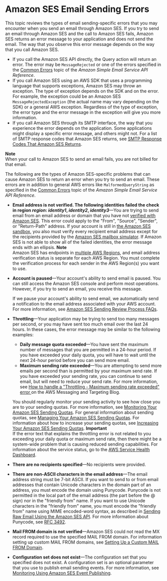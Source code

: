 # Amazon SES Email Sending Errors<a name="troubleshoot-error-messages"></a>

This topic reviews the types of email sending\-specific errors that you may encounter when you send an email through Amazon SES\. If you try to send an email through Amazon SES and the call to Amazon SES fails, Amazon SES returns an error message to your application and does not send the email\. The way that you observe this error message depends on the way that you call Amazon SES\.
+ If you call the Amazon SES API directly, the Query action will return an error\. The error may be `MessageRejected` or one of the errors specified in the [Common Errors](http://tinyurl.com/bfzl8s6) topic of the *Amazon Simple Email Service API Reference*\.
+ If you call Amazon SES using an AWS SDK that uses a programming language that supports exceptions, Amazon SES may throw an exception\. The type of exception depends on the SDK and on the error\. For example, the exception could be an Amazon SES `MessageRejectedException` \(the actual name may vary depending on the SDK\) or a general AWS exception\. Regardless of the type of exception, the error type and the error message in the exception will give you more information\.
+ If you call Amazon SES through its SMTP interface, the way that you experience the error depends on the application\. Some applications might display a specific error message, and others might not\. For a list of SMTP response codes that Amazon SES returns, see [SMTP Response Codes That Amazon SES Returns](troubleshoot-smtp.md#troubleshoot-smtp-response-codes)\. 

**Note**  
When your call to Amazon SES to send an email fails, you are not billed for that email\.

The following are the types of Amazon SES\-specific problems that can cause Amazon SES to return an error when you try to send an email\. These errors are in addition to general AWS errors like `MalformedQueryString` as specified in the [Common Errors](http://tinyurl.com/bfzl8s6) topic of the *Amazon Simple Email Service API Reference*\.
+ **Email address is not verified\. The following identities failed the check in region *region*: *identity1*, *identity2*, *identity3***—You are trying to send email from an email address or domain that you have not [verified with Amazon SES](verify-addresses-and-domains.md)\. This error could apply to the "From", "Source", "Sender", or "Return\-Path" address\. If your account is still in [the Amazon SES sandbox](request-production-access.md), you also must verify every recipient email address except for the recipients provided by the [Amazon SES mailbox simulator](send-email-simulator.md)\. If Amazon SES is not able to show all of the failed identities, the error message ends with an ellipsis\.
**Note**  
Amazon SES has endpoints in [multiple AWS Regions](regions.md), and email address verification status is separate for each AWS Region\. You must complete the verification process for each sender in the AWS Region\(s\) you want to use\.
+ **Account is paused**—Your account's ability to send email is paused\. You can still access the Amazon SES console and perform most operations\. However, if you try to send an email, you receive this message\.

  If we pause your account's ability to send email, we automatically send a notification to the email address associated with your AWS account\. For more information, see [Amazon SES Sending Review Process FAQs](faqs-enforcement.md)\.
+ **Throttling**—Your application may be trying to send too many messages per second, or you may have sent too much email over the last 24 hours\. In these cases, the error message may be similar to the following examples:
  + **Daily message quota exceeded**—You have sent the maximum number of messages that you are permitted in a 24\-hour period\. If you have exceeded your daily quota, you will have to wait until the next 24\-hour period before you can send more email\.
  + **Maximum sending rate exceeded**—You are attempting to send more emails per second than is permitted by your maximum send rate\. If you have exceeded your sending rate, you can continue to send email, but will need to reduce your send rate\. For more information, see [How to handle a "Throttling \- Maximum sending rate exceeded" error ](https://aws.amazon.com//blogs/messaging-and-targeting/how-to-handle-a-throttling-maximum-sending-rate-exceeded-error/) on the AWS Messaging and Targeting Blog\.

  You should regularly monitor your sending activity to see how close you are to your sending quotas\. For more information, see [Monitoring Your Amazon SES Sending Quotas](manage-sending-quotas-monitor.md)\. For general information about sending quotas, see [Managing Your Amazon SES Sending Quotas](manage-sending-quotas.md)\. For information about how to increase your sending quotas, see [Increasing Your Amazon SES Sending Quotas](manage-sending-quotas-request-increase.md)\.
**Important**  
If the error text that explains the throttling error is not related to you exceeding your daily quota or maximum send rate, then there might be a system\-wide problem that is causing reduced sending capabilities\. For information about the service status, go to the [AWS Service Health Dashboard](http://status.aws.amazon.com/)\.
+ **There are no recipients specified**—No recipients were provided\. 
+ **There are non\-ASCII characters in the email address**—The email address string must be 7\-bit ASCII\. If you want to send to or from email addresses that contain Unicode characters in the domain part of an address, you must encode the domain using Punycode\. Punycode is not permitted in the local part of the email address \(the part before the @ sign\) nor in the "friendly from" name\. If you want to use Unicode characters in the "friendly from" name, you must encode the "friendly from" name using MIME encoded\-word syntax, as described in [Sending Raw Email Using the Amazon SES API](send-email-raw.md)\. For more information about Punycode, see [RFC 3492](http://tools.ietf.org/html/rfc3492)\. 
+ **Mail FROM domain is not verified**—Amazon SES could not read the MX record required to use the specified MAIL FROM domain\. For information setting up custom MAIL FROM domains, see [Setting Up a Custom MAIL FROM Domain](mail-from.md)\. 
+ **Configuration set does not exist**—The configuration set that you specified does not exist\. A configuration set is an optional parameter that you use to publish email sending events\. For more information, see [Monitoring Using Amazon SES Event Publishing](monitor-using-event-publishing.md)\. 